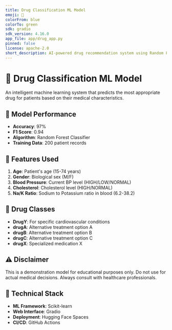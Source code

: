 ```yaml
---
title: Drug Classification ML Model
emoji: 💊
colorFrom: blue
colorTo: green
sdk: gradio
sdk_version: 4.16.0
app_file: app/drug_app.py
pinned: false
license: apache-2.0
short_description: AI-powered drug recommendation system using Random Forest ML
---
```


# 🏥 Drug Classification ML Model

An intelligent machine learning system that predicts the most appropriate drug for patients based on their medical characteristics.

## 🎯 Model Performance
- **Accuracy**: 97%
- **F1 Score**: 0.94
- **Algorithm**: Random Forest Classifier
- **Training Data**: 200 patient records

## 🔬 Features Used
1. **Age**: Patient's age (15-74 years)
2. **Gender**: Biological sex (M/F)
3. **Blood Pressure**: Current BP level (HIGH/LOW/NORMAL)
4. **Cholesterol**: Cholesterol level (HIGH/NORMAL)
5. **Na/K Ratio**: Sodium to Potassium ratio in blood (6.2-38.2)

## 💊 Drug Classes
- **DrugY**: For specific cardiovascular conditions
- **drugA**: Alternative treatment option A
- **drugB**: Alternative treatment option B
- **drugC**: Alternative treatment option C
- **drugX**: Specialized medication X

## ⚠️ Disclaimer
This is a demonstration model for educational purposes only. Do not use for actual medical decisions. Always consult with healthcare professionals.

## 🚀 Technical Stack
- **ML Framework**: Scikit-learn
- **Web Interface**: Gradio
- **Deployment**: Hugging Face Spaces
- **CI/CD**: GitHub Actions